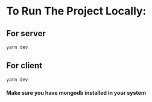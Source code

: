 # To Run The Project Locally:

## For server

```
yarn dev
```

## For client

```
yarn dev
```

#### Make sure you have mongodb installed in your system
